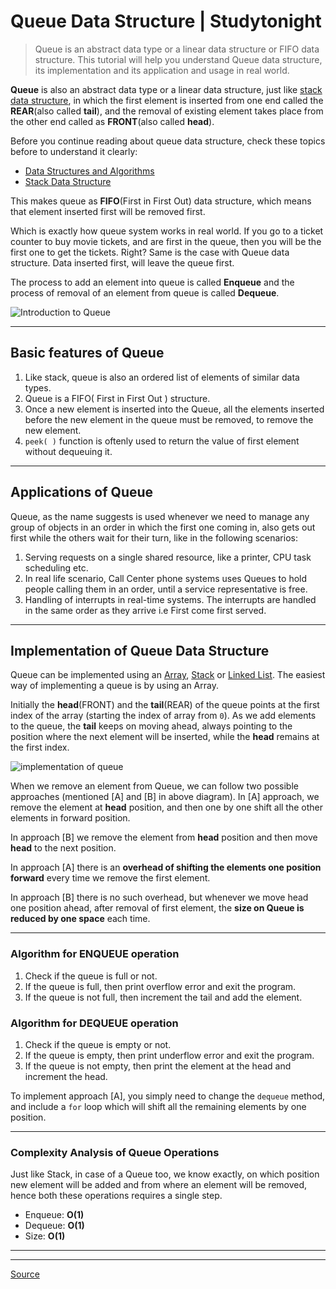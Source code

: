 # Queue Data Structure | Studytonight

> Queue is an abstract data type or a linear data structure or FIFO data structure. This tutorial will help you understand Queue data structure, its implementation and its application and usage in real world.

**Queue** is also an abstract data type or a linear data structure, just like [stack data structure](chrome-extension://cjedbglnccaioiolemnfhjncicchinao/stack-data-structure), in which the first element is inserted from one end called the **REAR**(also called **tail**), and the removal of existing element takes place from the other end called as **FRONT**(also called **head**).

Before you continue reading about queue data structure, check these topics before to understand it clearly:

- [Data Structures and Algorithms](chrome-extension://cjedbglnccaioiolemnfhjncicchinao/introduction-to-data-structures)
- [Stack Data Structure](chrome-extension://cjedbglnccaioiolemnfhjncicchinao/stack-data-structure)

This makes queue as **FIFO**(First in First Out) data structure, which means that element inserted first will be removed first.

Which is exactly how queue system works in real world. If you go to a ticket counter to buy movie tickets, and are first in the queue, then you will be the first one to get the tickets. Right? Same is the case with Queue data structure. Data inserted first, will leave the queue first.

The process to add an element into queue is called **Enqueue** and the process of removal of an element from queue is called **Dequeue**.

![Introduction to Queue](https://static.studytonight.com/data-structures/images/introduction-to-queue.png)

---

## Basic features of Queue

1.  Like stack, queue is also an ordered list of elements of similar data types.
2.  Queue is a FIFO( First in First Out ) structure.
3.  Once a new element is inserted into the Queue, all the elements inserted before the new element in the queue must be removed, to remove the new element.
4.  `peek( )` function is oftenly used to return the value of first element without dequeuing it.

---

## Applications of Queue

Queue, as the name suggests is used whenever we need to manage any group of objects in an order in which the first one coming in, also gets out first while the others wait for their turn, like in the following scenarios:

1.  Serving requests on a single shared resource, like a printer, CPU task scheduling etc.
2.  In real life scenario, Call Center phone systems uses Queues to hold people calling them in an order, until a service representative is free.
3.  Handling of interrupts in real-time systems. The interrupts are handled in the same order as they arrive i.e First come first served.

---

## Implementation of Queue Data Structure

Queue can be implemented using an [Array](chrome-extension://cjedbglnccaioiolemnfhjncicchinao/c/arrays-in-c.php), [Stack](chrome-extension://cjedbglnccaioiolemnfhjncicchinao/stack-data-structure) or [Linked List](chrome-extension://cjedbglnccaioiolemnfhjncicchinao/introduction-to-linked-list). The easiest way of implementing a queue is by using an Array.

Initially the **head**(FRONT) and the **tail**(REAR) of the queue points at the first index of the array (starting the index of array from `0`). As we add elements to the queue, the **tail** keeps on moving ahead, always pointing to the position where the next element will be inserted, while the **head** remains at the first index.

![implementation of queue](https://static.studytonight.com/data-structures/images/implementation-of-queue.png)

When we remove an element from Queue, we can follow two possible approaches (mentioned \[A\] and \[B\] in above diagram). In \[A\] approach, we remove the element at **head** position, and then one by one shift all the other elements in forward position.

In approach \[B\] we remove the element from **head** position and then move **head** to the next position.

In approach \[A\] there is an **overhead of shifting the elements one position forward** every time we remove the first element.

In approach \[B\] there is no such overhead, but whenever we move head one position ahead, after removal of first element, the **size on Queue is reduced by one space** each time.

---

### Algorithm for ENQUEUE operation

1.  Check if the queue is full or not.
2.  If the queue is full, then print overflow error and exit the program.
3.  If the queue is not full, then increment the tail and add the element.

### Algorithm for DEQUEUE operation

1.  Check if the queue is empty or not.
2.  If the queue is empty, then print underflow error and exit the program.
3.  If the queue is not empty, then print the element at the head and increment the head.

To implement approach \[A\], you simply need to change the `dequeue` method, and include a `for` loop which will shift all the remaining elements by one position.

---

### Complexity Analysis of Queue Operations

Just like Stack, in case of a Queue too, we know exactly, on which position new element will be added and from where an element will be removed, hence both these operations requires a single step.

- Enqueue: **O(1)**
- Dequeue: **O(1)**
- Size: **O(1)**

---

---

[Source](https://www.studytonight.com/data-structures/queue-data-structure)
